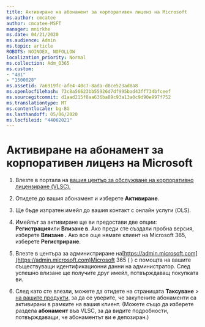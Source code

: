 ```yaml
---
title: Активиране на абонамент за корпоративен лиценз на Microsoft
ms.author: cmcatee
author: cmcatee-MSFT
manager: mnirkhe
ms.date: 04/21/2020
ms.audience: Admin
ms.topic: article
ROBOTS: NOINDEX, NOFOLLOW
localization_priority: Normal
ms.collection: Adm_O365
ms.custom:
- "481"
- "1500028"
ms.assetid: 7a6919fc-afe4-40c7-8ada-d8ce523ad8a8
ms.openlocfilehash: 73c8a56623bb55926d7df995bad43ff734bfceef
ms.sourcegitcommit: d1aad215f8aa636ba89c93a13a0c9d90e997f752
ms.translationtype: MT
ms.contentlocale: bg-BG
ms.lasthandoff: 05/06/2020
ms.locfileid: "44062021"
---
```

# <a name="activating-a-microsoft-volume-license-subscription"></a>Активиране на абонамент за корпоративен лиценз на Microsoft

1. Влезте в портала на [вашия център за обслужване на корпоративно лицензиране (VLSC).](https://go.microsoft.com/fwlink/p/?LinkId=329762)

2. Отидете до вашия абонамент и изберете **Активиране**.

3. Ще бъде изпратен имейл до вашия контакт с онлайн услуги (OLS).

4. Имейлът за активиране ще ви предостави две опции: **Регистрация**или **Влизане в**. Ако преди сте създали пробна версия, изберете **Влизане .** Ако все още нямате клиент на Microsoft 365, изберете **Регистриране**.

5. Влезте в центъра за администриране на[https://admin.microsoft.com](https://admin.microsoft.com)Microsoft 365 ( ) с помощта на вашите съществуващи идентификационни данни на администратор. След успешно влизане ще получите друг имейл, потвърждаващ покупката ви.

6. След като сте влезли, можете да отидете на страницата **Таксуване** \> [на вашите продукти,](https://go.microsoft.com/fwlink/p/?linkid=842054) за да се уверите, че закупените абонаменти са активирани в рамките на вашия клиент. (Можете също да изберете раздела **абонамент** във VLSC, за да видите подробности, потвърждаващи, че абонаментът ви е депозиран.)
